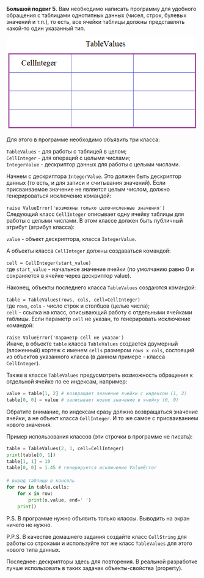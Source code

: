 **Большой подвиг 5.** Вам необходимо написать программу для удобного обращения с таблицами однотипных данных (чисел, 
строк, булевых значений и т.п.), то есть, все ячейки таблицы должны представлять какой-то один указанный тип.

![img.png](img.png)

Для этого в программе необходимо объявить три класса:

`TableValues` - для работы с таблицей в целом; \
`CellInteger` - для операций с целыми числами; \
`IntegerValue` - дескриптор данных для работы с целыми числами.

Начнем с дескриптора `IntegerValue`. Это должен быть дескриптор данных (то есть, и для записи и считывания значений).
Если присваиваемое значение не является целым числом, должно генерироваться исключение командой:

`raise ValueError('возможны только целочисленные значения')` \
Следующий класс `CellInteger` описывает одну ячейку таблицы для работы с целыми числами. В этом классе должен быть публичный атрибут (атрибут класса):

`value` - объект дескриптора, класса `IntegerValue`.

А объекты класса `CellInteger` должны создаваться командой:

`cell = CellInteger(start_value)` \
где `start_value` - начальное значение ячейки (по умолчанию равно 0 и сохраняется в ячейке через дескриптор value).

Наконец, объекты последнего класса `TableValues` создаются командой:

`table = TableValues(rows, cols, cell=CellInteger)` \
где `rows`, `cols` - число строк и столбцов (целые числа); \
`cell` - ссылка на класс, описывающий работу с отдельными ячейками таблицы.
Если параметр `cell` не указан, то генерировать исключение командой:

`raise ValueError('параметр cell не указан')` \
Иначе, в объекте `table` класса `TableValues` создается двумерный (вложенный) кортеж с именем `cells` размером `rows x cols`,
состоящий из объектов указанного класса (в данном примере - класса `CellInteger`).

Также в классе `TableValues` предусмотреть возможность обращения к отдельной ячейке по ее индексам, например:

```python
value = table[1, 2] # возвращает значение ячейки с индексом (1, 2)
table[0, 0] = value # записывает новое значение в ячейку (0, 0)
```

Обратите внимание, по индексам сразу должно возвращаться значение ячейки, а не объект класса `CellInteger`. И то же самое с присваиванием нового значения.

Пример использования классов (эти строчки в программе не писать):

```python
table = TableValues(2, 3, cell=CellInteger)
print(table[0, 1])
table[1, 1] = 10
table[0, 0] = 1.45 # генерируется исключение ValueError

# вывод таблицы в консоль
for row in table.cells:
    for x in row:
        print(x.value, end=' ')
    print()
```

P.S. В программе нужно объявить только классы. Выводить на экран ничего не нужно.

P.P.S. В качестве домашнего задания создайте класс `CellString` для работы со строками и используйте тот же класс `TableValues` для этого нового типа данных.

Последнее: дескрипторы здесь для повторения. В реальной разработке лучше использовать в таких задачах объекты-свойства (property).